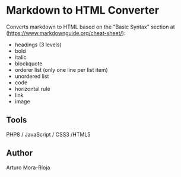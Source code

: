 # Markdown to HTML Converter
Converts markdown to HTML based on the "Basic Syntax" section at (https://www.markdownguide.org/cheat-sheet/):
- headings (3 levels)
- bold
- italic
- blockquote
- orderer list (only one line per list item)
- unordered list
- code
- horizontal rule
- link
- image

## Tools
PHP8 / JavaScript / CSS3 /HTML5

## Author
Arturo Mora-Rioja